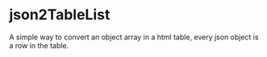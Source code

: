 json2TableList
==============

A simple way to convert an object array in a html table, every json object is a row in the table. 
